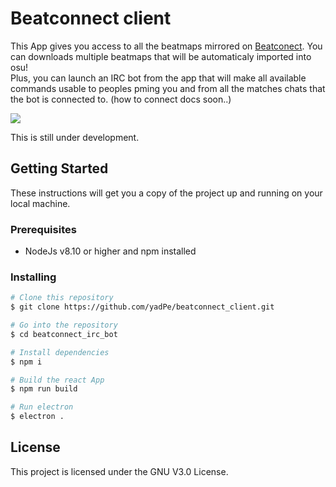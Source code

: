 # Beatconnect client

This App gives you access to all the beatmaps mirrored on [Beatconect](https://beatconnect.io). You can downloads multiple beatmaps that will be automaticaly imported into osu! </br>
Plus, you can launch an IRC bot from the app that will make all available commands usable to peoples pming you and from all the matches chats that the bot is connected to. (how to connect docs soon..)

<img src="https://cdn.discordapp.com/attachments/414474227710820352/606134985971204096/unknown.png">

This is still under development.

## Getting Started

These instructions will get you a copy of the project up and running on your local machine.

### Prerequisites

* NodeJs v8.10 or higher and npm installed

### Installing

```bash
# Clone this repository
$ git clone https://github.com/yadPe/beatconnect_client.git

# Go into the repository
$ cd beatconnect_irc_bot

# Install dependencies
$ npm i

# Build the react App
$ npm run build

# Run electron
$ electron .
```

## License

This project is licensed under the GNU V3.0 License.
